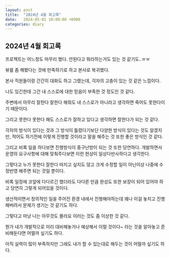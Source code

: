 ```yaml
---
layout: post
title:  "2024년 4월 회고록"
date:   2024-05-01 10:00:00 +0900
categories: diary
---
```


## 2024년 4월 회고록

프로젝트는 어느정도 마무리 했다. 안된다고 뭐라하는거도 있는 것 같기도..ㅠㅠ

뷰를 좀 해봤다는 것에 만족하기로 하고 본사로 복귀했다.

본사 직원들이랑 간간히 대화도 하고 그랬는데, 각자의 고충이 있는 것 같은 느낌이다.

나도 있긴한데 그건 내 스스로에 대한 믿음이 부족한 것 정도인 것 같다.

주변에서 아무리 잘한다 잘한다 해줘도 내 스스로가 아니라고 생각하면 죽어도 못한다이기 때문이다.

그리고 못한다 못한다 해도 스스로가 잘하고 있다고 생각하면 잘한다가 되는 것 같다.

각자의 방식이 있다는 것과 그 방식이 틀렸다기보단 다양한 방식이 있다는 것도 알겠지만, 적어도 하기전에 이렇게 진행할 것이라고 말을 해주는 것 또한 좋은 방식인 것 같다.


그리고 비록 일을 하다보면 진행방식이 중구난방이 되는 것 또한 당연하다. 개발하면서 운영의 요구사항에 대해 맞춰주다보면 이런 현상이 일상다반사하다고 생각한다.

그렇다고 누가 못한다 잘한다 따지고 싶지도 않고 크게 수정할 일이 아닌이상 나중에 수정반영 해주면 되는 것일 뿐이다.

비록 일정에 코앞에 다다르긴 했더라도 다다른 만큼 완성도 또한 보장이 되어 있어야 하고 당연히 그렇게 되어있을 것이다.

생산적이면서 창의적인 일을 주어진 환경 내에서 진행해야하는데 꽤나 이걸 놓치고 진행해버려서 문제가 생기는 것 같기도 하다.

그렇다고 마냥 나는 아무것도 몰라요 이러는 것도 좀 이상한 것 같다.

뭔가 내가 개발적으로 미리 대비해놓거나 예상해서 이럴 것이다~ 라는 것을 알아놓고 준비해둔다면 어떨까 싶기도 하다.

아직 실력이 많이 부족하지만 그래도 내가 할 수 있는대로 해두는 것이 어떨까 싶기도 하다.

